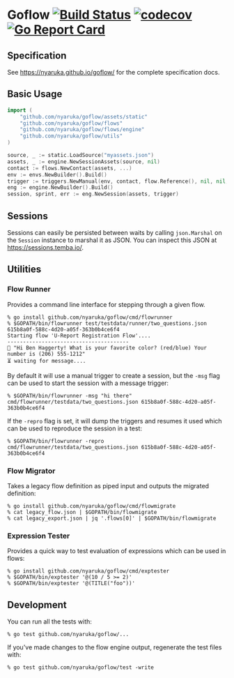 # Goflow [![Build Status](https://github.com/nyaruka/goflow/workflows/CI/badge.svg)](https://github.com/nyaruka/goflow/actions?query=workflow%3ACI) [![codecov](https://codecov.io/gh/nyaruka/goflow/branch/master/graph/badge.svg)](https://codecov.io/gh/nyaruka/goflow) [![Go Report Card](https://goreportcard.com/badge/github.com/nyaruka/goflow)](https://goreportcard.com/report/github.com/nyaruka/goflow)

## Specification

See https://nyaruka.github.io/goflow/ for the complete specification docs.

## Basic Usage

```go
import (
    "github.com/nyaruka/goflow/assets/static"
    "github.com/nyaruka/goflow/flows"
    "github.com/nyaruka/goflow/flows/engine"
    "github.com/nyaruka/goflow/utils"
)

source, _ := static.LoadSource("myassets.json")
assets, _ := engine.NewSessionAssets(source, nil)
contact := flows.NewContact(assets, ...)
env := envs.NewBuilder().Build()
trigger := triggers.NewManual(env, contact, flow.Reference(), nil, nil, time.Now())
eng := engine.NewBuilder().Build()
session, sprint, err := eng.NewSession(assets, trigger)
```

## Sessions

Sessions can easily be persisted between waits by calling `json.Marshal` on the `Session` instance to marshal it as JSON. You can inspect this JSON at https://sessions.temba.io/.

## Utilities

### Flow Runner 

Provides a command line interface for stepping through a given flow.

```
% go install github.com/nyaruka/goflow/cmd/flowrunner
% $GOPATH/bin/flowrunner test/testdata/runner/two_questions.json 615b8a0f-588c-4d20-a05f-363b0b4ce6f4
Starting flow 'U-Report Registration Flow'....
---------------------------------------
💬 "Hi Ben Haggerty! What is your favorite color? (red/blue) Your number is (206) 555-1212"
⏳ waiting for message....
```

By default it will use a manual trigger to create a session, but the `-msg` flag can be used
to start the session with a message trigger:

```
% $GOPATH/bin/flowrunner -msg "hi there" cmd/flowrunner/testdata/two_questions.json 615b8a0f-588c-4d20-a05f-363b0b4ce6f4
```

If the `-repro` flag is set, it will dump the triggers and resumes it used which can be used to reproduce the session in a test:

```
% $GOPATH/bin/flowrunner -repro cmd/flowrunner/testdata/two_questions.json 615b8a0f-588c-4d20-a05f-363b0b4ce6f4
```

### Flow Migrator

Takes a legacy flow definition as piped input and outputs the migrated definition:

```
% go install github.com/nyaruka/goflow/cmd/flowmigrate
% cat legacy_flow.json | $GOPATH/bin/flowmigrate
% cat legacy_export.json | jq '.flows[0]' | $GOPATH/bin/flowmigrate
```

### Expression Tester

Provides a quick way to test evaluation of expressions which can be used in flows:

```
% go install github.com/nyaruka/goflow/cmd/exptester
% $GOPATH/bin/exptester '@(10 / 5 >= 2)'
% $GOPATH/bin/exptester '@(TITLE("foo"))'
```

## Development

You can run all the tests with:

```
% go test github.com/nyaruka/goflow/...
```

If you've made changes to the flow engine output, regenerate the test files with:

```
% go test github.com/nyaruka/goflow/test -write
```
